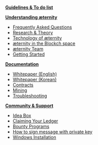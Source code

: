 [**Guidelines & To do list**][todo]

[**Understanding æternity**][understandAE]
* [Frequently Asked Questions][faq]
* [Research & Theory][research] 
* [Technology of æternity][tech]
* [æternity in the Blockch space][blockchainAndAE]
* [æternity Team][team]
* [Getting Started][started]

[**Documentation**][doc] 
* [Whitepaper (English)][WP_engl]
* [Whitepaper (Korean)][WP_kr] 
* [Contracts][contracts]
* [Mining][mining]
* [Troubleshooting][troubleshooting]

[**Community & Support**][contact]
* [Idea Box][ideabox]
* [Claiming Your Ledger][ledgerclaim]
* [Bounty Programs][bounty]
* [How to sign message with private key][privatekeymessage]
* [Windows Installation][wininstall]


[todo]: https://github.com/aeternity/testnet/wiki/Wiki-Guidelines-&-To-Do's
[understandAE]: https://github.com/aeternity/testnet/wiki/Understanding-Aeternity
[faq]: https://github.com/aeternity/testnet/wiki/Frequently-Asked-Questions
[tech]: https://github.com/aeternity/testnet/wiki/Aeternity-Technology
[research]: https://github.com/aeternity/testnet/wiki/Research-and-Theory
[doc]: https://github.com/aeternity/testnet/wiki/Aeternity-Documentation
[blockchainAndAE]: https://github.com/aeternity/testnet/wiki/Aeternity-in-the-blockchain-space  
[contracts]: https://github.com/aeternity/testnet/wiki/Aeternity-Contracts
[team]: https://github.com/aeternity/testnet/wiki/Aeternity-Team
[bounty]: https://github.com/aeternity/testnet/wiki/Bounty
[ledgerclaim]: https://github.com/aeternity/testnet/wiki/Claiming-Your-Ledger
[started]: https://github.com/aeternity/testnet/wiki/Getting-Started
[contact]: https://github.com/aeternity/testnet/wiki/Contacts-and-Groups
[privatekeymessage]: https://github.com/aeternity/testnet/wiki/How-to-sign-a-message-with-a-private-key%3F
[ideabox]: https://github.com/aeternity/testnet/wiki/Idea-Box
[wininstall]: https://github.com/aeternity/testnet/wiki/Installing-on-Windows-(work-in-progress,-help-wanted)
[mining]: https://github.com/aeternity/testnet/wiki/Mining
[troubleshooting]: https://github.com/aeternity/testnet/wiki/Troubleshooting
[WP_engl]: https://github.com/aeternity/testnet/wiki/Whitepaper_English
[WP_kr]: https://github.com/aeternity/testnet/wiki/Whitepaper_korean-(%ED%95%9C%EA%B5%AD%EC%96%B4)